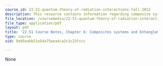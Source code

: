```yaml
---
course_id: 22-51-quantum-theory-of-radiation-interactions-fall-2012
description: This resource contains information regarding composite systems and entanglement.
file_location: /coursemedia/22-51-quantum-theory-of-radiation-interactions-fall-2012/9a95eabb21e54a75aea4ca2c1c23fccc_MIT22_51F12_Ch6.pdf
file_type: application/pdf
layout: pdf
title: '22.51 Course Notes, Chapter 6: Composites systems and Entanglement'
type: course
uid: 9a95eabb21e54a75aea4ca2c1c23fccc

---
```

None